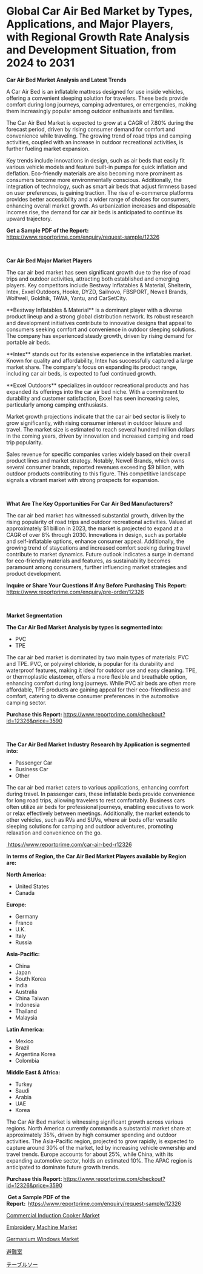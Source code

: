<p><h1>Global Car Air Bed Market by Types, Applications, and Major Players, with Regional Growth Rate Analysis and Development Situation, from 2024 to 2031</h1></p><p><strong>Car Air Bed Market Analysis and Latest Trends</strong></p>
<p><p>A Car Air Bed is an inflatable mattress designed for use inside vehicles, offering a convenient sleeping solution for travelers. These beds provide comfort during long journeys, camping adventures, or emergencies, making them increasingly popular among outdoor enthusiasts and families. </p><p>The Car Air Bed Market is expected to grow at a CAGR of 7.80% during the forecast period, driven by rising consumer demand for comfort and convenience while traveling. The growing trend of road trips and camping activities, coupled with an increase in outdoor recreational activities, is further fueling market expansion. </p><p>Key trends include innovations in design, such as air beds that easily fit various vehicle models and feature built-in pumps for quick inflation and deflation. Eco-friendly materials are also becoming more prominent as consumers become more environmentally conscious. Additionally, the integration of technology, such as smart air beds that adjust firmness based on user preferences, is gaining traction. The rise of e-commerce platforms provides better accessibility and a wider range of choices for consumers, enhancing overall market growth. As urbanization increases and disposable incomes rise, the demand for car air beds is anticipated to continue its upward trajectory.</p></p>
<p><strong>Get a Sample PDF of the Report:&nbsp;</strong> <a href="https://www.reportprime.com/enquiry/request-sample/12326">https://www.reportprime.com/enquiry/request-sample/12326</a></p>
<p>&nbsp;</p>
<p><strong>Car Air Bed Major Market Players</strong></p>
<p><p>The car air bed market has seen significant growth due to the rise of road trips and outdoor activities, attracting both established and emerging players. Key competitors include Bestway Inflatables & Material, Shelterin, Intex, Exxel Outdoors, Hooke, DYZD, Sailnovo, FBSPORT, Newell Brands, Wolfwell, Goldhik, TAWA, Yantu, and CarSetCity.</p><p>**Bestway Inflatables & Material** is a dominant player with a diverse product lineup and a strong global distribution network. Its robust research and development initiatives contribute to innovative designs that appeal to consumers seeking comfort and convenience in outdoor sleeping solutions. The company has experienced steady growth, driven by rising demand for portable air beds.</p><p>**Intex** stands out for its extensive experience in the inflatables market. Known for quality and affordability, Intex has successfully captured a large market share. The company's focus on expanding its product range, including car air beds, is expected to fuel continued growth.</p><p>**Exxel Outdoors** specializes in outdoor recreational products and has expanded its offerings into the car air bed niche. With a commitment to durability and customer satisfaction, Exxel has seen increasing sales, particularly among camping enthusiasts.</p><p>Market growth projections indicate that the car air bed sector is likely to grow significantly, with rising consumer interest in outdoor leisure and travel. The market size is estimated to reach several hundred million dollars in the coming years, driven by innovation and increased camping and road trip popularity.</p><p>Sales revenue for specific companies varies widely based on their overall product lines and market strategy. Notably, Newell Brands, which owns several consumer brands, reported revenues exceeding $9 billion, with outdoor products contributing to this figure. This competitive landscape signals a vibrant market with strong prospects for expansion.</p></p>
<p>&nbsp;</p>
<p><strong>What Are The Key Opportunities For Car Air Bed Manufacturers?</strong></p>
<p><p>The car air bed market has witnessed substantial growth, driven by the rising popularity of road trips and outdoor recreational activities. Valued at approximately $1 billion in 2023, the market is projected to expand at a CAGR of over 8% through 2030. Innovations in design, such as portable and self-inflatable options, enhance consumer appeal. Additionally, the growing trend of staycations and increased comfort seeking during travel contribute to market dynamics. Future outlook indicates a surge in demand for eco-friendly materials and features, as sustainability becomes paramount among consumers, further influencing market strategies and product development.</p></p>
<p><strong>Inquire or Share Your Questions If Any Before Purchasing This Report:</strong> <a href="https://www.reportprime.com/enquiry/pre-order/12326">https://www.reportprime.com/enquiry/pre-order/12326</a></p>
<p>&nbsp;</p>
<p><strong>Market Segmentation</strong></p>
<p><strong>The Car Air Bed Market Analysis by types is segmented into:</strong></p>
<p><ul><li>PVC</li><li>TPE</li></ul></p>
<p><p>The car air bed market is dominated by two main types of materials: PVC and TPE. PVC, or polyvinyl chloride, is popular for its durability and waterproof features, making it ideal for outdoor use and easy cleaning. TPE, or thermoplastic elastomer, offers a more flexible and breathable option, enhancing comfort during long journeys. While PVC air beds are often more affordable, TPE products are gaining appeal for their eco-friendliness and comfort, catering to diverse consumer preferences in the automotive camping sector.</p></p>
<p><strong>Purchase this Report:&nbsp;</strong><a href="https://www.reportprime.com/checkout?id=12326&price=3590">https://www.reportprime.com/checkout?id=12326&price=3590</a></p>
<p>&nbsp;</p>
<p><strong>The Car Air Bed Market Industry Research by Application is segmented into:</strong></p>
<p><ul><li>Passenger Car</li><li>Business Car</li><li>Other</li></ul></p>
<p><p>The car air bed market caters to various applications, enhancing comfort during travel. In passenger cars, these inflatable beds provide convenience for long road trips, allowing travelers to rest comfortably. Business cars often utilize air beds for professional journeys, enabling executives to work or relax effectively between meetings. Additionally, the market extends to other vehicles, such as RVs and SUVs, where air beds offer versatile sleeping solutions for camping and outdoor adventures, promoting relaxation and convenience on the go.</p></p>
<p><a href="https://www.reportprime.com/car-air-bed-r12326">&nbsp;https://www.reportprime.com/car-air-bed-r12326</a></p>
<p><strong>In terms of Region, the Car Air Bed Market Players available by Region are:</strong></p>
<p>
    <p> <strong> North America: </strong>
        <ul>
            <li>United States</li>
            <li>Canada</li>
        </ul>
        </p> 
    <p> <strong> Europe: </strong>
        <ul>
            <li>Germany</li>
            <li>France</li>
            <li>U.K.</li>
            <li>Italy</li>
            <li>Russia</li>
        </ul>
        </p> 
    <p> <strong> Asia-Pacific: </strong>
        <ul>
            <li>China</li>
            <li>Japan</li>
            <li>South Korea</li>
            <li>India</li>
            <li>Australia</li>
            <li>China Taiwan</li>
            <li>Indonesia</li>
            <li>Thailand</li>
            <li>Malaysia</li>
        </ul>
        </p> 
    <p> <strong> Latin America: </strong>
        <ul>
            <li>Mexico</li>
            <li>Brazil</li>
            <li>Argentina Korea</li>
            <li>Colombia</li>
        </ul>
        </p> 
    <p> <strong> Middle East & Africa: </strong>
        <ul>
            <li>Turkey</li>
            <li>Saudi</li>
            <li>Arabia</li>
            <li>UAE</li>
            <li>Korea</li>
        </ul>
    </p>
    </p>
<p><p>The Car Air Bed market is witnessing significant growth across various regions. North America currently commands a substantial market share at approximately 35%, driven by high consumer spending and outdoor activities. The Asia-Pacific region, projected to grow rapidly, is expected to capture around 30% of the market, led by increasing vehicle ownership and travel trends. Europe accounts for about 25%, while China, with its expanding automotive sector, holds an estimated 10%. The APAC region is anticipated to dominate future growth trends.</p></p>
<p><strong>Purchase this Report: </strong><a href="https://www.reportprime.com/checkout?id=12326&price=3590">https://www.reportprime.com/checkout?id=12326&price=3590</a></p>
<p>&nbsp;<strong>Get a Sample PDF of the Report:&nbsp;&nbsp;</strong><a href="https://www.reportprime.com/enquiry/request-sample/12326">https://www.reportprime.com/enquiry/request-sample/12326</a></p>
<p><strong></strong></p>
<p><p><a href="https://medium.com/@lianapter60/commercial-induction-cooker-industry-analysis-report-its-market-size-share-trends-by-10c7eec2475a">Commercial Induction Cooker Market</a></p><p><a href="https://medium.com/@lianapter60/deep-dive-into-the-embroidery-machine-market-itstrends-market-segmentation-and-competitive-9295210be366">Embroidery Machine Market</a></p><p><a href="https://issuu.com/reportprime-2/docs/germanium-windows-market-size-2030._60ba45e609363d">Germanium Windows Market</a></p><p><a href="https://medium.com/@charm854/%E9%81%BF%E9%9B%A3%E5%AE%A4%E5%B8%82%E5%A0%B4%E3%81%AE%E5%8B%95%E5%90%91-%E9%81%BF%E9%9B%A3%E5%AE%A4%E5%B8%82%E5%A0%B4%E3%81%AE%E6%B4%9E%E5%AF%9F%E3%81%A8%E4%BA%88%E6%B8%AC%E5%88%86%E6%9E%90-2024%E5%B9%B4-2031%E5%B9%B4-%E3%81%AB%E7%84%A6%E7%82%B9%E3%82%92%E5%BD%93%E3%81%A6%E3%82%8B-8ce446254088">避難室</a></p><p><a href="https://medium.com/@charm854/%E3%82%B0%E3%83%AD%E3%83%BC%E3%83%90%E3%83%AB%E3%83%86%E3%83%BC%E3%83%96%E3%83%AB%E3%82%BD%E3%83%BC%E6%A5%AD%E7%95%8C%E8%AA%BF%E6%9F%BB%E3%83%AC%E3%83%9D%E3%83%BC%E3%83%88-%E7%AB%B6%E4%BA%89%E7%92%B0%E5%A2%83-%E5%B8%82%E5%A0%B4%E8%A6%8F%E6%A8%A1-%E5%9C%B0%E5%9F%9F%E7%8A%B6%E6%B3%81-%E3%81%8A%E3%82%88%E3%81%B3%E5%B1%95%E6%9C%9B%E4%BA%88%E6%B8%AC-2024%E5%B9%B4-2031%E5%B9%B4-3b7367da587e">テーブルソー</a></p></p>